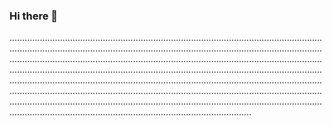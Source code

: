 ### Hi there 👋

....................................................................................................................................................................................................................................................................................................................................................................................................................................................................................................................................................................................................................................................................................................................................................................................................................................................................................................................................................................................................